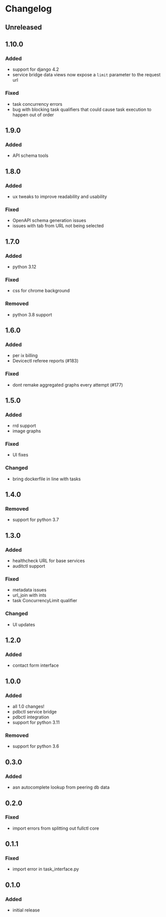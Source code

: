 # Changelog


## Unreleased


## 1.10.0
### Added
- support for django 4.2
- service bridge data views now expose a `limit` parameter to the request url
### Fixed
- task concurrency errors
- bug with blocking task qualifiers that could cause task execution to happen out of order


## 1.9.0
### Added
- API schema tools


## 1.8.0
### Added
- ux tweaks to improve readability and usability
### Fixed
- OpenAPI schema generation issues
- issues with tab from URL not being selected


## 1.7.0
### Added
- python 3.12
### Fixed
- css for chrome background
### Removed
- python 3.8 support


## 1.6.0
### Added
- per ix billing
- Devicectl referee reports (#183)
### Fixed
- dont remake aggregated graphs every attempt (#177)


## 1.5.0
### Added
- rrd support
- image graphs
### Fixed
- UI fixes
### Changed
- bring dockerfile in line with tasks


## 1.4.0
### Removed
- support for python 3.7


## 1.3.0
### Added
- healthcheck URL for base services
- auditctl support
### Fixed
- metadata issues
- url_join with ints
- task ConcurrencyLimit qualifier
### Changed
- UI updates


## 1.2.0
### Added
- contact form interface


## 1.0.0
### Added
- all 1.0 changes!
- pdbctl service bridge
- pdbctl integration
- support for python 3.11
### Removed
- support for python 3.6


## 0.3.0
### Added
- asn autocomplete lookup from peering db data


## 0.2.0
### Fixed
- import errors from splitting out fullctl core


## 0.1.1
### Fixed
- import error in task_interface.py


## 0.1.0
### Added
- initial release